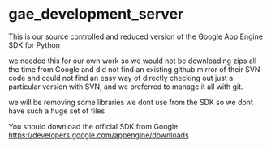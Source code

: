 gae_development_server
======================

This is our source controlled and reduced version of the Google App Engine SDK for Python

we needed this for our own work so we would not be downloading zips all the time from Google and did not find an existing github mirror of their SVN code and could not find an easy way of directly checking out just a particular version with SVN, and we preferred to manage it all with git. 

we will be removing some libraries we dont use from the SDK so we dont have such a huge set of files

You should download the official SDK from Google https://developers.google.com/appengine/downloads

